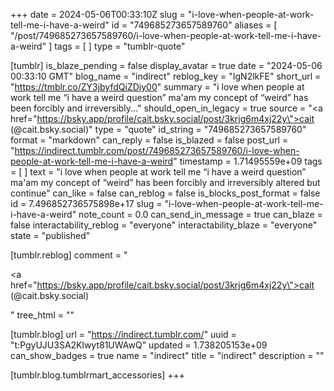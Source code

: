 +++
date = 2024-05-06T00:33:10Z
slug = "i-love-when-people-at-work-tell-me-i-have-a-weird"
id = "749685273657589760"
aliases = [ "/post/749685273657589760/i-love-when-people-at-work-tell-me-i-have-a-weird" ]
tags = [ ]
type = "tumblr-quote"

[tumblr]
is_blaze_pending = false
display_avatar = true
date = "2024-05-06 00:33:10 GMT"
blog_name = "indirect"
reblog_key = "IgN2lkFE"
short_url = "https://tmblr.co/ZY3jbyfdQiZDiy00"
summary = "i love when people at work tell me “i have a weird question” ma'am my concept of “weird” has been forcibly and irreversibly..."
should_open_in_legacy = true
source = "<a href=\"https://bsky.app/profile/cait.bsky.social/post/3krjg6m4xj22y\">cait  (@cait.bsky.social)</a>"
type = "quote"
id_string = "749685273657589760"
format = "markdown"
can_reply = false
is_blazed = false
post_url = "https://indirect.tumblr.com/post/749685273657589760/i-love-when-people-at-work-tell-me-i-have-a-weird"
timestamp = 1.71495559e+09
tags = [ ]
text = "i love when people at work tell me &ldquo;i have a weird question&rdquo; ma'am my concept of &ldquo;weird&rdquo; has been forcibly and irreversibly altered but continue"
can_like = false
can_reblog = false
is_blocks_post_format = false
id = 7.496852736575898e+17
slug = "i-love-when-people-at-work-tell-me-i-have-a-weird"
note_count = 0.0
can_send_in_message = true
can_blaze = false
interactability_reblog = "everyone"
interactability_blaze = "everyone"
state = "published"

[tumblr.reblog]
comment = "<p><a href=\"https://bsky.app/profile/cait.bsky.social/post/3krjg6m4xj22y\">cait  (@cait.bsky.social)</a></p>"
tree_html = ""

[tumblr.blog]
url = "https://indirect.tumblr.com/"
uuid = "t:PgyUJU3SA2Klwyt81UWAwQ"
updated = 1.738205153e+09
can_show_badges = true
name = "indirect"
title = "indirect"
description = ""

[tumblr.blog.tumblrmart_accessories]
+++
